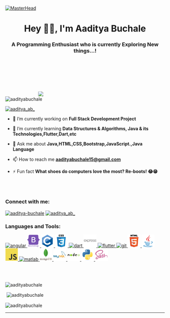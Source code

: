 <br>[![MasterHead](https://raw.githubusercontent.com/PolarBearGG/PolarBearGG/master/web-developer.gif)](https://aadityabuchale.io)
<h1 align="center">Hey 🙋‍♂️, I'm Aaditya Buchale</h1>
<h3 align="center">A Programming Enthusiast who is currently Exploring New things...!</h3><br><br><br>
<img src="https://media4.giphy.com/media/L8K62iTDkzGX6/giphy.gif?cid=790b7611a51aead193dbdd544e51ffcda7e7cac2ceba855b&rid=giphy.gif&ct=g" width="400" align="right" style="border-radius:5%;margin-top:10%;">
<p align="left"> <img src="https://komarev.com/ghpvc/?username=aadityabuchale&label=Profile%20views&color=0e75b6&style=flat" alt="aadityabuchale" /> </p>

<p align="left"> <a href="https://twitter.com/aaditya_ab_" target="blank"><img src="https://img.shields.io/twitter/follow/aaditya_ab_?logo=twitter&style=for-the-badge" alt="aaditya_ab_" /></a> </p>

- 🔭 I’m currently working on **Full Stack Development Project**

- 🌱 I’m currently learning **Data Structures & Algorithms, Java & its Technologies,Flutter,Dart,etc**

- 💬 Ask me about **Java,HTML,CSS,Bootstrap,JavaScript.,Java Language**

- 📫 How to reach me **aadityabuchale15@gmail.com**

- ⚡ Fun fact **What shoes do computers love the most? Re-boots! 😂😁**

<br>
<br>
<h3 align="left">Connect with me:</h3>
<p align="left">
<a href="https://linkedin.com/in/aaditya-buchale" target="blank"><img align="center" src="https://raw.githubusercontent.com/rahuldkjain/github-profile-readme-generator/master/src/images/icons/Social/linked-in-alt.svg" alt="aaditya-buchale" height="30" width="40" /></a>
<a href="https://twitter.com/aaditya_ab_" target="blank"><img align="center" src="https://raw.githubusercontent.com/rahuldkjain/github-profile-readme-generator/master/src/images/icons/Social/twitter.svg" alt="aaditya_ab_" height="30" width="40" /></a>
</p>
<h3 align="left">Languages and Tools:</h3>
<p align="left"> <a href="https://angular.io" target="_blank" rel="noreferrer"> <img src="https://angular.io/assets/images/logos/angular/angular.svg" alt="angular" width="40" height="40"/> </a> <a href="https://getbootstrap.com" target="_blank" rel="noreferrer"> <img src="https://raw.githubusercontent.com/devicons/devicon/master/icons/bootstrap/bootstrap-plain-wordmark.svg" alt="bootstrap" width="40" height="40"/> </a> <a href="https://www.cprogramming.com/" target="_blank" rel="noreferrer"> <img src="https://raw.githubusercontent.com/devicons/devicon/master/icons/c/c-original.svg" alt="c" width="40" height="40"/> </a> <a href="https://www.w3schools.com/css/" target="_blank" rel="noreferrer"> <img src="https://raw.githubusercontent.com/devicons/devicon/master/icons/css3/css3-original-wordmark.svg" alt="css3" width="40" height="40"/> </a> <a href="https://dart.dev" target="_blank" rel="noreferrer"> <img src="https://www.vectorlogo.zone/logos/dartlang/dartlang-icon.svg" alt="dart" width="40" height="40"/> </a> <a href="https://expressjs.com" target="_blank" rel="noreferrer"> <img src="https://raw.githubusercontent.com/devicons/devicon/master/icons/express/express-original-wordmark.svg" alt="express" width="40" height="40"/> </a> <a href="https://flutter.dev" target="_blank" rel="noreferrer"> <img src="https://www.vectorlogo.zone/logos/flutterio/flutterio-icon.svg" alt="flutter" width="40" height="40"/> </a> <a href="https://git-scm.com/" target="_blank" rel="noreferrer"> <img src="https://www.vectorlogo.zone/logos/git-scm/git-scm-icon.svg" alt="git" width="40" height="40"/> </a> <a href="https://www.w3.org/html/" target="_blank" rel="noreferrer"> <img src="https://raw.githubusercontent.com/devicons/devicon/master/icons/html5/html5-original-wordmark.svg" alt="html5" width="40" height="40"/> </a> <a href="https://www.java.com" target="_blank" rel="noreferrer"> <img src="https://raw.githubusercontent.com/devicons/devicon/master/icons/java/java-original.svg" alt="java" width="40" height="40"/> </a> <a href="https://developer.mozilla.org/en-US/docs/Web/JavaScript" target="_blank" rel="noreferrer"> <img src="https://raw.githubusercontent.com/devicons/devicon/master/icons/javascript/javascript-original.svg" alt="javascript" width="40" height="40"/> </a> <a href="https://www.mathworks.com/" target="_blank" rel="noreferrer"> <img src="https://upload.wikimedia.org/wikipedia/commons/2/21/Matlab_Logo.png" alt="matlab" width="40" height="40"/> </a> <a href="https://www.mongodb.com/" target="_blank" rel="noreferrer"> <img src="https://raw.githubusercontent.com/devicons/devicon/master/icons/mongodb/mongodb-original-wordmark.svg" alt="mongodb" width="40" height="40"/> </a> <a href="https://www.mysql.com/" target="_blank" rel="noreferrer"> <img src="https://raw.githubusercontent.com/devicons/devicon/master/icons/mysql/mysql-original-wordmark.svg" alt="mysql" width="40" height="40"/> </a> <a href="https://nodejs.org" target="_blank" rel="noreferrer"> <img src="https://raw.githubusercontent.com/devicons/devicon/master/icons/nodejs/nodejs-original-wordmark.svg" alt="nodejs" width="40" height="40"/> </a> <a href="https://sass-lang.com" target="_blank" rel="noreferrer"><a href="https://www.python.org" target="_blank" rel="noreferrer"> <img src="https://raw.githubusercontent.com/devicons/devicon/master/icons/python/python-original.svg" alt="python" width="40" height="40"/> </a> <img src="https://raw.githubusercontent.com/devicons/devicon/master/icons/sass/sass-original.svg" alt="sass" width="40" height="40"/> </a> </p>
<br>
<br>
<p><img align="center" src="https://github-readme-stats.vercel.app/api/top-langs?username=aadityabuchale&show_icons=true&locale=en&layout=compact" alt="aadityabuchale" /></p>
<p>&nbsp;<img align="center" src="https://github-readme-stats.vercel.app/api?username=aadityabuchale&show_icons=true&locale=en" alt="aadityabuchale" /></p>
<p><img align="center" src="https://github-readme-streak-stats.herokuapp.com/?user=aadityabuchale&" alt="aadityabuchale" /></p>
<hr>
